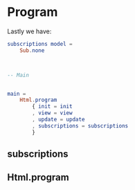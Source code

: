 # Program

Lastly we have:

```elm
subscriptions model =
    Sub.none



-- Main


main =
    Html.program
        { init = init
        , view = view
        , update = update
        , subscriptions = subscriptions
        }
```

## subscriptions

## Html.program